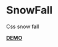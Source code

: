 # SnowFall
Css snow fall

<b><a href="https://codepen.io/Gigoland/pen/YzgyLNp" target="_blank">DEMO</a></b>
